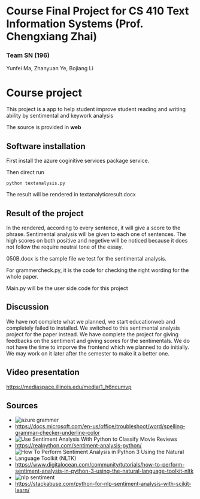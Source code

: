 # Course Final Project for CS 410 Text Information Systems (Prof. Chengxiang Zhai)
### Team SN (196)

Yunfei Ma, Zhanyuan Ye, Bojiang Li

# Course project

This project is a app to help student improve student reading and writing ability by sentimental and keywork analysis

The source is provided in **web**


## Software installation


First install the azure coginitive services package service.


Then direct run 

```
python textanalysis.py
```

The result will be rendered in textanalyticresult.docx



##  Result of the project

In the rendered, according to every sentence, it will give a score to the phrase. Sentimental analysis will be given to each one of sentences. The high scores on both positive and negetive will be noticed because it does not follow the require neutral tone of the essay.

050B.docx is the sample file we test for the sentimental analysis.

For grammercheck.py, it is the code for checking the right wording for the whole paper.

Main.py will be the user side code for this project


## Discussion

We have not complete what we planned, we start educationweb and completely failed to installed. We switched to this sentimental analysis project for the paper instead. We have complete the project for giving feedbacks on the sentiment and giving scores for the sentimentals. We do not have the time to imporve the frontend which we planned to do initially. We may work on it later after the semester to make it a better one. 


## Video presentation

https://mediaspace.illinois.edu/media/1_h6ncumvp

## Sources


- ![azure grammer](https://docs.microsoft.com/en-us/office/troubleshoot/word/spelling-grammar-checker-underline-color)
- https://docs.microsoft.com/en-us/office/troubleshoot/word/spelling-grammar-checker-underline-color
- ![Use Sentiment Analysis With Python to Classify Movie Reviews](https://realpython.com/sentiment-analysis-python/)
- https://realpython.com/sentiment-analysis-python/
- ![How To Perform Sentiment Analysis in Python 3 Using the Natural Language Toolkit (NLTK)](https://www.digitalocean.com/community/tutorials/how-to-perform-sentiment-analysis-in-python-3-using-the-natural-language-toolkit-nltk)
- https://www.digitalocean.com/community/tutorials/how-to-perform-sentiment-analysis-in-python-3-using-the-natural-language-toolkit-nltk
- ![nlp sentiment](https://stackabuse.com/python-for-nlp-sentiment-analysis-with-scikit-learn/)
- https://stackabuse.com/python-for-nlp-sentiment-analysis-with-scikit-learn/

